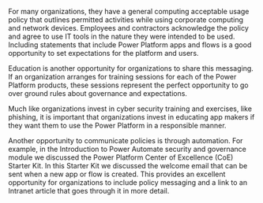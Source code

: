 For many organizations, they have a general computing acceptable usage
policy that outlines permitted activities while using corporate
computing and network devices. Employees and contractors acknowledge the
policy and agree to use IT tools in the nature they were intended to be
used. Including statements that include Power Platform apps and flows is
a good opportunity to set expectations for the platform and users.

Education is another opportunity for organizations to share this
messaging. If an organization arranges for training sessions for each
of the Power Platform products, these sessions represent the perfect 
opportunity to go over ground rules about governance and expectations. 

Much like organizations invest in cyber security training and exercises, like
phishing, it is important that organizations invest in educating app makers
if they want them to use the Power Platform in a responsible manner.

Another opportunity to communicate policies is through automation. For
example, in the Introduction to Power Automate security and governance 
module we discussed the Power Platform Center of Excellence (CoE) Starter Kit. 
In this Starter Kit we discussed the welcome email that can be sent when 
a new app or flow is created. This provides an excellent opportunity for 
organizations to include policy messaging and a link to an Intranet article 
that goes through it in more detail.